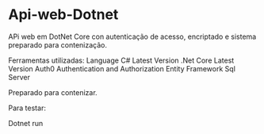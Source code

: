 # Api-web-Dotnet
APi web em DotNet Core con autenticação de acesso, encriptado e sistema preparado para contenização.

Ferramentas utilizadas:
Language C# Latest Version
.Net Core Latest Version
Auth0 Authentication and Authorization
Entity Framework
Sql Server

Preparado para contenizar.

Para testar:

Dotnet run


